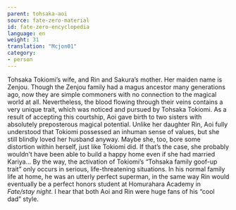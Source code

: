 ```yaml
---
parent: tohsaka-aoi
source: fate-zero-material
id: fate-zero-encyclopedia
language: en
weight: 31
translation: "Mcjon01"
category:
- person
---
```


Tohsaka Tokiomi’s wife, and Rin and Sakura’s mother. Her maiden name is Zenjou.
Though the Zenjou family had a magus ancestor many generations ago, now they are simple commoners with no connection to the magical world at all. Nevertheless, the blood flowing through their veins contains a very
unique trait, which was noticed and pursued by Tohsaka Tokiomi. As a result of accepting this courtship, Aoi gave birth to two sisters with absolutely preposterous magical potential.
Unlike her daughter Rin, Aoi fully understood that Tokiomi possessed an inhuman sense of values, but she still blindly loved her husband anyway. Maybe she, too, bore some distortion within herself, just like Tokiomi did. If that’s the case, she probably wouldn’t have been able to build a happy home even if she had married Kariya…
By the way, the activation of Tokiomi’s “Tohsaka family goof-up trait” only occurs in serious, life-threatening situations. In his normal family life at home, he was an utterly perfect superman, in the same way Rin would eventually be a perfect honors student at Homurahara Academy in *Fate/stay night*. I hear that both Aoi and Rin were huge fans of his “cool dad” style.
